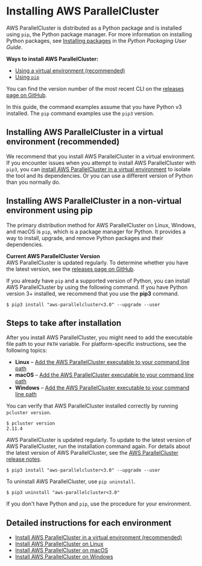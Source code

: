 # Installing AWS ParallelCluster<a name="install"></a>

AWS ParallelCluster is distributed as a Python package and is installed using `pip`, the Python package manager\. For more information on installing Python packages, see [Installing packages](https://packaging.python.org/tutorials/installing-packages/) in the *Python Packaging User Guide*\.

**Ways to install AWS ParallelCluster:**
+ [Using a virtual environment \(recommended\)](#install-tool-venv)
+ [Using `pip`](#install-tool-pip)

You can find the version number of the most recent CLI on the [releases page on GitHub](https://github.com/aws/aws-parallelcluster/releases)\.

In this guide, the command examples assume that you have Python v3 installed\. The `pip` command examples use the `pip3` version\.

## Installing AWS ParallelCluster in a virtual environment \(recommended\)<a name="install-tool-venv"></a>

We recommend that you install AWS ParallelCluster in a virtual environment\. If you encounter issues when you attempt to install AWS ParallelCluster with `pip3`, you can [install AWS ParallelCluster in a virtual environment](install-virtualenv.md) to isolate the tool and its dependencies\. Or you can use a different version of Python than you normally do\.

## Installing AWS ParallelCluster in a non\-virtual environment using pip<a name="install-tool-pip"></a>

The primary distribution method for AWS ParallelCluster on Linux, Windows, and macOS is `pip`, which is a package manager for Python\. It provides a way to install, upgrade, and remove Python packages and their dependencies\.

**Current AWS ParallelCluster Version**  
AWS ParallelCluster is updated regularly\. To determine whether you have the latest version, see the [releases page on GitHub](https://github.com/aws/aws-parallelcluster/releases)\.

If you already have `pip` and a supported version of Python, you can install AWS ParallelCluster by using the following command\. If you have Python version 3\+ installed, we recommend that you use the **pip3** command\.

```
$ pip3 install "aws-parallelcluster<3.0" --upgrade --user
```

## Steps to take after installation<a name="install-post"></a>

After you install AWS ParallelCluster, you might need to add the executable file path to your `PATH` variable\. For platform\-specific instructions, see the following topics:
+ **Linux** – [Add the AWS ParallelCluster executable to your command line path](install-linux.md#install-linux-path)
+ **macOS** – [Add the AWS ParallelCluster executable to your command line path](install-macos.md#install-macos-path)
+ **Windows** – [Add the AWS ParallelCluster executable to your command line path](install-windows.md#install-windows-path)

You can verify that AWS ParallelCluster installed correctly by running `pcluster version`\.

```
$ pcluster version
2.11.4
```

AWS ParallelCluster is updated regularly\. To update to the latest version of AWS ParallelCluster, run the installation command again\. For details about the latest version of AWS ParallelCluster, see the [AWS ParallelCluster release notes](https://github.com/aws/aws-parallelcluster/blob/v2.11.4/CHANGELOG.md)\.

```
$ pip3 install "aws-parallelcluster<3.0" --upgrade --user
```

To uninstall AWS ParallelCluster, use `pip uninstall`\.

```
$ pip3 uninstall "aws-parallelcluster<3.0"
```

If you don't have Python and `pip`, use the procedure for your environment\.

## Detailed instructions for each environment<a name="install-sections"></a>
+ [Install AWS ParallelCluster in a virtual environment \(recommended\)](install-virtualenv.md)
+ [Install AWS ParallelCluster on Linux](install-linux.md)
+ [Install AWS ParallelCluster on macOS](install-macos.md)
+ [Install AWS ParallelCluster on Windows](install-windows.md)